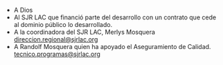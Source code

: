 * A Dios
* Al SJR LAC que financió parte del desarrollo con un contrato que cede al 
dominio público lo desarrollado.
* A la coordinadora del SJR LAC, Merlys Mosquera direccion.regional@sjrlac.org
* A Randolf Mosquera quien ha apoyado el Aseguramiento de Calidad.  tecnico.programas@sjrlac.org


